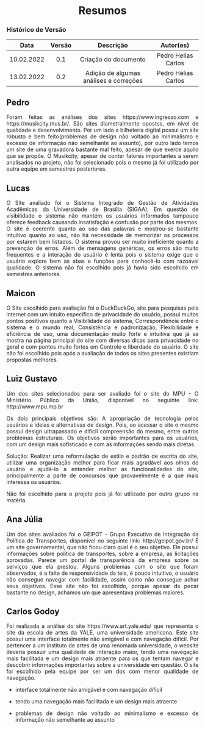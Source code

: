 # <center>Resumos

### Histórico de Versão
|    Data    | Versão | Descrição            | Autor(es)       |
| :--------: | :----: | :------------------: | :-------------: |
| 10.02.2022 |  0.1   | Criação do documento | Pedro Helias Carlos |
| 13.02.2022 |  0.2   | Adição de algumas análises e correções | Pedro Helias Carlos |

<div align="justify">

## Pedro

<p>Foram feitas as análises dos sites https://www.ingresso.com e https://musikcity.mus.br/. São sites diametralmente opostos, em nível de qualidade e desenvolvimento. Por um lado a bilheteria digital possui um site robusto e bem feito(problemas de design não voltado ao minimalismo e excesso de informação não semelhante ao assunto), por outro lado temos um site de uma gravadora bastante mal feito, apesar de que exerce aquilo que se propõe. O Musikcity, apesar de conter fatores importantes a serem analisados no projeto, não foi selecionado pois o mesmo já foi utilizado por outra equipe em semestres posteriores.</p>

## Lucas

<p>O Site avaliado foi o Sistema Integrado de Gestão de Atividades Acadêmicas da Universidade de Brasília (SIGAA), Em questão de visibilidade o sistema não mantém os usuários informados tampouco oferece feedback causando insatisfação e confusão por parte dos mesmos. O site é coerente quanto ao uso das palavras e mostrou-se bastante intuitivo quanto ao uso, não há necessidade de memorizar os processos por estarem bem listados. O sistema provou ser muito ineficiente quanto a prevenção de erros. Além de mensagens genéricas, os erros são muito frequentes e a interação do usuário é lenta pois o sistema exige que o usuário explore bem as abas e funções para conhecê-lo com razoável qualidade. O sistema não foi escolhido pois já havia sido escolhido em semestres anteriores.</p>

## Maicon

<p>O Site escolhido para avaliação foi o DuckDuckGo, site para pesquisas pela internet com um intuito específico de privacidade do usuário, possui muitos pontos positivos quanto a Visibilidade do sistema, Correspondência entre o sistema e o mundo real, Consistência e padronização, Flexibilidade e eficiência de uso, uma documentação muito forte e intuitiva que já se mostra na página principal do site com diversas dicas para privacidade no geral e com pontos muito fortes em Controle e liberdade do usuário. O site não foi escolhido pois após a avaliação de todos os sites presentes existiam propostas melhores.
</p>

## Luiz Gustavo

<p>Um dos sites selecionados para ser avaliado foi o site do MPU - O Ministério Público da União, disponível no seguinte link: http://www.mpu.mp.br

Os dois principais objetivos são: A apropriação de tecnologia pelos usuários e ideias e alternativas de design. Pois, ao acessar o site o mesmo possui design ultrapassado e difícil compreensão do mesmo, entre outros problemas estruturais. Os objetivos serão importantes para os usuários, com um design mais sofisticado e com as informações sendo mais diretas.

Solução: Realizar uma reformulação de estilo e padrão de escrita do site, utilizar uma organização melhor para ficar mais agradável aos olhos do usuário e ajudá-lo a entender melhor as funcionalidades do site, principalmente a parte de concursos que provavelmente é a que mais interessa os usuários.

Não foi escolhido para o projeto pois já foi utilizado por outro grupo na matéria.

</p>

## Ana Júlia

<p>Um dos sites avaliados foi o GEIPOT - Grupo Executivo de Integração da Política de Transportes, disponível no seguinte link: http://geipot.gov.br/
É um site governamental, que não ficou claro qual é o seu objetivo. Ele possui informações sobre política de transportes, sobre a empresa, as licitações aprovadas. Parece um portal de transparência da empresa sobre os serviços que ela prestou. Alguns problemas com o site que foram observados, é a falta de responsividade da tela, é pouco intuitivo, o usuário não consegue navegar com facilidade, assim como não consegue achar seus objetivos.
Esse site não foi escolhido, porque apesar de pecar bastante no design, achamos um que apresentava problemas maiores.

</p>

## Carlos Godoy

<p>Foi realizada a análise do site https://www.art.yale.edu/ que representa o site da escola de artes da YALE, uma universidade americana.
Este site possui uma interface totalmente não amigável e com navegação difícil. Por pertencer a um instituto de artes de uma renomada universidade, o website deveria possuir uma qualidade de interação maior, tendo uma navegação mais facilitada e um design mais atraente para os que tentam navegar e descobrir informações importantes sobre a universidade em questão. O site foi escolhido pela equipe por ser um dos com menor qualidade de navegação.

- interface totalmente não amigável e com navegação difícil

- tendo uma navegação mais facilitada e um design mais atraente

- problemas de design não voltado ao minimalismo e excesso de informação não semelhante ao assunto

</p>
